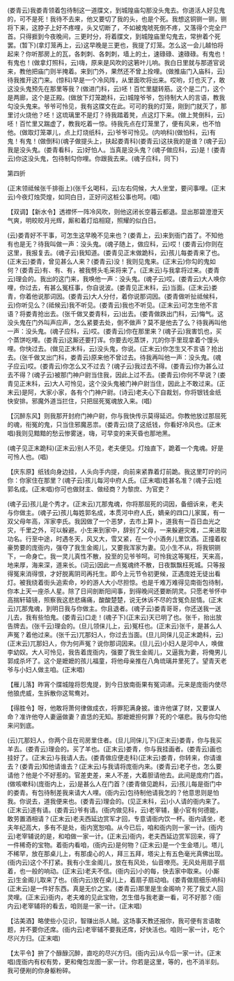 <!-- { "loadSidebar": true } -->
(娄青云)我娄青领着包待制这一道牒文，到城隍庙勾那没头鬼去。你道活人好见鬼的，可不是死！我待不去来，他又要切了我的头，也是个死。我想这铜铡一铡，铡将下来，这脖子上好不疼哩，头又切断了，不如被鬼唬死倒不疼，又落得个完全尸首。只得捱到今夜晚间，三更时分，将着牒文，到城隍庙里勾鬼去，常拚着个死罢。(暂下)(拿灯笼再上，云)这早晚是三更也，我提了灯笼。怎么这一会儿越怕将起来？你听那房上的瓦，各刺刺、各刺刺，墙上的土，速碌碌、速碌碌。有鬼也！有鬼也！(做拿灯照科，云)嗨，原来是风吹的这箬叶儿响。我白日里就与那道官说来，教他把庙门则半掩着。来到门外，果然还不曾上拴哩。(做推庙门入庙科，云)待我推开这门来。(惊科)早是一个冷风阵，从里面吹将出来。哎哟，灯也灭了，敢这没头鬼预先在那里等我？(做进门科，云)呸！百忙里腿转筋。这个是二门，这个是两廊，这个是正殿。(做放下灯笼跪科，云)城隍爷爷，包待制大人的言语，教我勾没头鬼来。爷爷可怜见，我有这牒文在此。可可的我的灯笼，刚到门就灭了，那里讨火烧他？呸！这琉璃里不是灯？待我踏着凳，点这灯下来。(做上凳倒科，云)呸！百忙里又踹虚了，教我吃着一惊。待我先点在灯笼里了，便有风来，也不怕他。(做取灯笼罩儿，点上灯烧纸科，云)爷爷可怜见。(内响科)(做怕科，云)有鬼！有鬼！(做倒科)(魂子做提头上，扶起娄青科)(娄青云)这扶我的是谁？(魂子云)我是没头鬼。(娄青看科，云)好怕人。当真是没头鬼？(魂子做应科，云)是！(娄青云)你这没头鬼，包待制勾你哩。你跟我去来。(魂子应科，同下)


第四折

(正末领祗候张千排衙上)(张千幺喝科，云)左右伺候，大人坐堂，要问事哩。(正末云)今夜灯烛荧煌，如同白日，正好问这桩公事也呵。(唱)

【双调】【新水令】透襟怀一阵冷风吹，则他这闭长空暮云都退。显出那碧澄澄天气爽，明皎皎月光辉，厮和着灯焰相窥，照耀的似白日。

(云)娄青好不干事，可怎生这早晚不见来也？(娄青上，云)来到衙门首了。不知他有也是无？待我叫做一声：没头鬼。(魂子随上，做应科，云)哎！(娄青云)你则在这里，我报复去。(魂子云)我知道。(娄青见正末做跪科，云)孩儿每娄青来了也。(正末云)娄青，曾见甚么人来？(娄青云)没！我则见鬼来。(正末云)你勾的鬼如何？(娄青云)有、有、有，被我劈头毛采将来了。(正末云)与我拿将过来。(娄青云)理会的。我出的这门来，我唤他一声：没头鬼。(魂子云)哎。(娄青云)大人唤你哩，你过去，有甚么冤枉事，你自说波。(娄青见正末科，云)当面。(正末云)娄青，你着他说那词因。(娄青云)大人分付，着你说那词因。(娄青做听扯祗候科，云)你听见么？(祗候云)我不听见。(娄青云)我也不听见。(正末云)可怎生他不言语？将娄青抢出去。(张千做叉娄青科，云)出去。(娄青做跌出门科，云)悔气。这没头鬼在门外叫声应声，怎么紧要去处，倒不做声？莫不是他去了么？待我再叫他一声：没头鬼。(魂子应科，云)哎。(娄青云)你在那里来？(魂子云)我害饥也，买个蒸饼吃哩。(娄青云)这厮还要打诨。你要去吃蒸饼，兀的你手里现拿着个馒头哩。你快过去。(做见正末科，云)没头鬼，你说。(正末云)你怎生又不言语？抢出去。(张千做叉出门科，娄青云)原来他不曾过去。待我再叫他一声：没头鬼。(魂子应云)哎。(娄青云)你怎么又不过去？(魂子云)我过去不得。(娄青云)你为甚么过去不得？(魂子云)被那门神户尉当住我，因此上过不去。(娄青云)你何不早说？(娄青见正末科，云)大人可怜见，这个没头鬼被门神户尉当住，因此上不敢过来。(正末云)是阿，大家小家，各有个门神户尉。(诗云)老夫心下自裁划，你将银钱金纸快安排。邪魔外道当拦住，只把屈死冤魂放入来。(唱)

【沉醉东风】则我那开封府门神户尉，你与我快传示莫得延迟。你教他放过那屈死的魂，衔冤的鬼，只当住邪魔恶祟。(娄青云)烧了这纸钱，你看好冷风也。(正末唱)我则见黯黯的愁云惨雾迷，嗨，可早变的来天昏也那地黑。

(魂子见正末跪科)(正末云)别人不见，老夫便见。灯烛直下，跪着一个鬼魂。好是可怜人也。(唱)

【庆东原】纸钱向身边挂，人头向手内提，向前来紧靠着灯前跪。我这里叮咛的问你：你家住在那里？(魂子云)孩儿每河中府人氏。(正末唱)姓甚名准？(魂子云)姓郭名成。(正末唱)你可也做财主、做经商？为黎庶、为官吏？

(魂子云)孩儿是个秀才。(正末云)兀那鬼魂，你将那屈死的词因，备细诉来，老夫与你做主。(魂子云)孩儿每姓郭名成，本贯河中府人氏，嫡亲的四口儿家属，有一双父母年高，浑家李氏。我因做了一个恶梦，去市上算卜，道我有一百日血光之灾，千里之外，可以躲避。小生来到家中，辞别了父母，一来躲避灾难，二来进取功名。行至中途，时遇冬天，风又大，雪又紧，在一个小酒务儿里饮酒。正撞着权豪势要的庞衙内，强夺了我生金阁儿，又要我浑家为妻。见小生不从，将我铜铡下，一命身亡。我一灵儿真性不散，投至的见爷爷呵。可怜我这等冤枉，天来高，地来厚，海来深，道来长。(词云)因此一点冤魂终不散，日夜飘飘枉死城。只等报得冤来消得恨，才好脱离阴司再托生。即今上元节令初更候，正遇庞姓无徒出看灯。被我绕着街头追索命，吵的游人大小尽担惊。也是千难万难得见南衙包待制，你本上天一座杀人星。除了日间剖断阳间事，到得晚间还要断阴灵。只愿老爷怀中高揣轩辕镜，照察我这悲悲痛痛，酸酸楚楚，说无休诉不尽的含冤负屈情。(正末云)兀那鬼魂，到明日我与你做主。你且退者。(魂子云)娄青哥哥，你还送我一送儿去，我有些怕鬼。(娄青云)口走！(魂子下)(正末云)天已明了也。张千，抬出放告牌去。(张千云)理会的。(旦儿领俫儿上，云)冤枉也。(正末云)张千，是甚么人声冤？着他过来。(张千云)兀那妇人，你过去当面。(旦儿同俫儿见正末跪科，云)(正末云)兀那妇人，你为何声冤？说你那词因来。(旦儿云)小妇人是河中人，唤做李幼奴。大人可怜见，我告着庞衙内，强要了我生金阁儿，又逼我为妻，将俺男儿郭成杀坏了。这个是嬷嬷的孩儿福童，将他母亲推在八角琉璃井里死了。望青天老爷与小妇人做主咱。(正末唱)

【雁儿落】昨宵个牒城隍将怨鬼提，到今日放南衙果有冤词递。元来是庞衙内使尽他狼虎威，生拆散你这鸳鸯对。

【得胜令】呀，他敢将萧何律做成衣，将罪犯满身披。谁许他谋了财，又要谋人命？准许他夺人妻逼做妻？直恁的无知。那嬷嬷担何罪？死的个堪悲。我与你勾他来问到底。

(云)兀那妇人，你两个且在司房里住者。(旦儿同俫儿下)(正末云)娄青，你与我买羊去。(娄青云)理会的。买了羊也。(正末云)娄青，你与我挂画者。(娄青云)画也挂好了。(正末云)与我请人去。(娄青做应便走科)(正末云)娄青，你转来，你请谁去？(娄青云)知他请谁去？(正末云)与我请将庞衙内来。(娄青云)老子也，怎么要请他？他是个不好惹的。官差吏差，来人不差，大着胆请他去。此间是庞府门首。(做咳嗽科)(庞衙内上，云)是甚么人在门首？(娄青做见跪科，云)孩儿每是衙门中的娄青。有包待制差我来请大人哩。(衙内云)包待制他请我怎的？他意思则是怕我。你说去，道我便来也。(娄青云)理会的。(见正末科，云)小人请的衙内来了。(正末云)道有请。(娄青云)爷有请。(衙内做见科，云)老宰辅，量小官有何德能，敢劳置酒相请？(正末云)老夫西延边赏军才回，专意请衙内饮一杯。衙内请坐，老夫年纪高大，多有不是处，衙内宽恕咱。从今已后，咱和衙内则一家一计。(衙内云)老宰辅说的是，和咱做一家一计。(正末云)衙内，老夫西延边赏军回来，得了一件稀奇的宝物。着衙内看咱，(衙内云)是何物？(正末云)是一个生金塔儿。塔儿不稀罕，放在那桌儿上，有那虔心的人，拜三五拜，塔尖上有五色毫光真佛出现。(衙内云)这个不打紧。我有小生金阁儿，放在有风处，仙音嘹亮。无风处用扇子扇着，也一般的响动。(正末云)老夫不信。(衙内云)小的每，快去家中取来。(小厮云)生金阁儿取来了也。(衙内云)放在桌儿上，着扇子扇动咱。(娄青做扇细乐响科)(正末云)是一件好东西。真是无价之宝。(娄青云)那里是生金阁响？死了我丈人回灵哩。(正末云)衙内，老夫难的见此宝物，怎生借与我老妻一看，可不好那？(衙内云)老宰辅将的看去，咱则是一家一计。(正末唱)

【沽美酒】略使些小见识，智赚出杀人贼。这场事天教还报你，我可便有言语敢题，并不要你还席。(衙内云)老宰辅不要我还席，好快活也。咱则一家一计，吃个尽兴方归。(正末唱)

【太平令】拚了个醁醁沉醉，直吃的尽兴方归。(衙内云)从今后一家一计。(正末唱)庞衙内有权有势，更和俺包龙图一家一计。你若是这里，等的，也不消半刻。我可便剐的你身躯粉碎。

